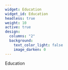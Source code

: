 ```yaml
---
widget: Education
widget_id: Education
headless: true
weight: 10
active: true
design:
  columns: "2"
  background:
    text_color_light: false
    image_darken: 0
---
```

E﻿ducation